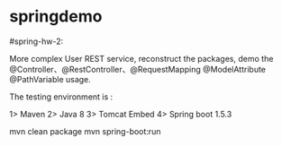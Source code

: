 # springdemo

#spring-hw-2:

More complex User REST service, reconstruct the packages, demo the @Controller、@RestController、@RequestMapping @ModelAttribute @PathVariable usage.

The testing environment is :

1> Maven
2> Java 8
3> Tomcat Embed 
4> Spring boot 1.5.3

mvn clean package
mvn spring-boot:run